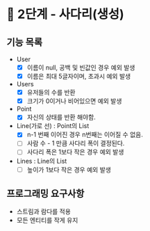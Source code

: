 # 🚀 2단계 - 사다리(생성)
## 기능 목록
- User
  - [x] 이름이 null, 공백 및 빈값인 경우 예외 발생
  - [x] 이름은 최대 5글자이며, 초과시 예외 발생

- Users
  - [x] 유저들의 수를 반환
  - [x] 크기가 0이거나 비어있으면 예외 발생

- Point
  - [x] 자신의 상태를 반환 해야함.

- Line(가로 선) : Point의 List
  - [x] n-1 번째 이어진 경우 n번째는 이어질 수 없음.
  - [ ] 사람 수 - 1 만큼 사다리 폭이 결정된다.
  - [ ] 사다리 폭은 1보다 작은 경우 예외 발생

- Lines : Line의 List
  - [ ] 높이가 1보다 작은 경우 예외 발생

## 프로그래밍 요구사항
- 스트림과 람다를 적용
- 모든 엔티티를 작게 유지